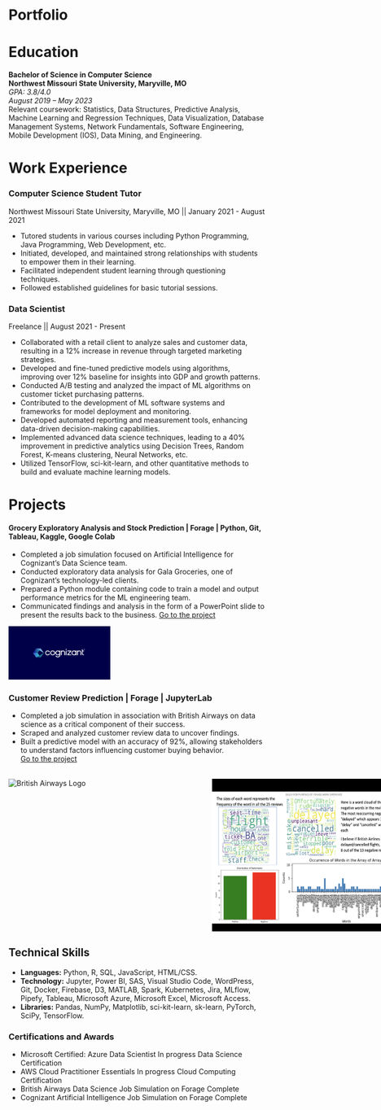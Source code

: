 # Portfolio  


# Education
**Bachelor of Science in Computer Science** <br>
**Northwest Missouri State University, Maryville, MO**  
*GPA: 3.8/4.0*  
*August 2019 – May 2023* <br>
Relevant coursework: Statistics, Data Structures, Predictive Analysis, Machine Learning and Regression Techniques, Data Visualization, Database Management Systems, Network Fundamentals, Software Engineering, Mobile Development (IOS), Data Mining, and Engineering.


# Work Experience 
### Computer Science Student Tutor
Northwest Missouri State University, Maryville, MO || January 2021 - August 2021
- Tutored students in various courses including Python Programming, Java Programming, Web Development, etc.
- Initiated, developed, and maintained strong relationships with students to empower them in their learning.
- Facilitated independent student learning through questioning techniques.
- Followed established guidelines for basic tutorial sessions.
  
### Data Scientist
Freelance || August 2021 - Present 
- Collaborated with a retail client to analyze sales and customer data, resulting in a 12% increase in revenue through targeted marketing strategies.
- Developed and fine-tuned predictive models using algorithms, improving over 12% baseline for insights into GDP and growth patterns.
- Conducted A/B testing and analyzed the impact of ML algorithms on customer ticket purchasing patterns.
- Contributed to the development of ML software systems and frameworks for model deployment and monitoring.
- Developed automated reporting and measurement tools, enhancing data-driven decision-making capabilities.
- Implemented advanced data science techniques, leading to a 40% improvement in predictive analytics using Decision Trees, Random Forest, K-means clustering, Neural Networks, etc.
- Utilized TensorFlow, sci-kit-learn, and other quantitative methods to build and evaluate machine learning models.
    

# Projects 
#### Grocery Exploratory Analysis and Stock Prediction | Forage | Python, Git, Tableau, Kaggle, Google Colab  
- Completed a job simulation focused on Artificial Intelligence for Cognizant’s Data Science team.
- Conducted exploratory data analysis for Gala Groceries, one of Cognizant’s technology-led clients.
- Prepared a Python module containing code to train a model and output performance metrics for the ML engineering team.
- Communicated findings and analysis in the form of a PowerPoint slide to present the results back to the business.
[Go to the project](https://github.com/damipop7/DamiForageCognizantArtificialIntelligenceJobSim/tree/main)

<img src="https://raw.githubusercontent.com/damipop7/Dami-Portfolio/main/Assets/Images/CognizantLogo.webp" alt="Cognizant Logo" width = "200"/>


### Customer Review Prediction | Forage | JupyterLab
- Completed a job simulation in association with British Airways on data science as a critical component of their success.
- Scraped and analyzed customer review data to uncover findings.
- Built a predictive model with an accuracy of 92%, allowing stakeholders to understand factors influencing customer buying behavior.<br>
[Go to the project](https://github.com/damipop7/BritishAirlineForage)
<br>
<div style="display: flex; justify-content: space-between;">
    <img src="[image1.jpg](https://raw.githubusercontent.com/damipop7/Dami-Portfolio/main/Assets/Images/BA%20image.jpeg" alt="British Airways Logo" width="400" height="300"/>
    <img src="https://raw.githubusercontent.com/damipop7/Dami-Portfolio/main/Assets/Images/Presentation%201%20screenshot.png" alt="Distribution of Sentiments Presentation" width="400" height="300"/>
</div>

## Technical Skills
- **Languages:** Python, R, SQL, JavaScript, HTML/CSS.
- **Technology:** Jupyter, Power BI, SAS, Visual Studio Code, WordPress, Git, Docker, Firebase, D3, MATLAB, Spark, Kubernetes, Jira, MLflow, Pipefy, Tableau, Microsoft Azure, Microsoft Excel, Microsoft Access.
- **Libraries:** Pandas, NumPy, Matplotlib, sci-kit-learn, sk-learn, PyTorch, SciPy, TensorFlow.
  
### Certifications and Awards
- Microsoft Certified: Azure Data Scientist 	In progress
Data Science Certification
- AWS Cloud Practitioner Essentials 	In progress
Cloud Computing Certification
- British Airways Data Science Job Simulation on Forage 		Complete
- Cognizant Artificial Intelligence Job Simulation on Forage 		Complete

